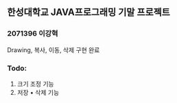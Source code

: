 ## 한성대학교 JAVA프로그래밍 기말 프로젝트
### 2071396 이강혁
Drawing, 복사, 이동, 삭제 구현 완료

### Todo:
1. 크기 조정 기능
2. 저장 • 삭제 기능
